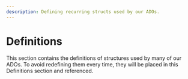 ```yaml
---
description: Defining recurring structs used by our ADOs.
---
```


# Definitions

This section contains the definitions of structures used by many of our ADOs. To avoid redefining them every time, they will be placed in this Definitions section and referenced.
